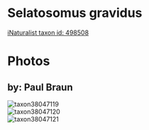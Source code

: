 
Selatosomus gravidus
====================
  
[iNaturalist taxon id: 498508](https://www.inaturalist.org/taxa/498508)
# Photos

## by: Paul Braun
  
![taxon38047119](https://inaturalist-open-data.s3.amazonaws.com/photos/41534605/medium.jpg)  
![taxon38047120](https://inaturalist-open-data.s3.amazonaws.com/photos/41534615/medium.jpg)  
![taxon38047121](https://inaturalist-open-data.s3.amazonaws.com/photos/41534621/medium.jpg)